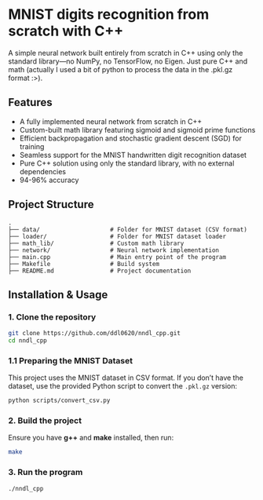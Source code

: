 # MNIST digits recognition from scratch with C++

A simple neural network built entirely from scratch in C++ using only the standard library—no NumPy, no TensorFlow, no Eigen. Just pure C++ and math (actually I used a bit of python to process the data in the .pkl.gz format :>).

## Features
- A fully implemented neural network from scratch in C++
- Custom-built math library featuring sigmoid and sigmoid prime functions
- Efficient backpropagation and stochastic gradient descent (SGD) for training
- Seamless support for the MNIST handwritten digit recognition dataset
- Pure C++ solution using only the standard library, with no external dependencies
- 94-96% accuracy

## Project Structure
```
.
├── data/                    # Folder for MNIST dataset (CSV format)
├── loader/                  # Folder for MNIST dataset loader
├── math_lib/                # Custom math library
├── network/                 # Neural network implementation
├── main.cpp                 # Main entry point of the program
├── Makefile                 # Build system
├── README.md                # Project documentation
```

## Installation & Usage
### 1. Clone the repository
```sh
git clone https://github.com/ddl0620/nndl_cpp.git
cd nndl_cpp
```

### 1.1 Preparing the MNIST Dataset
This project uses the MNIST dataset in CSV format. If you don’t have the dataset, use the provided Python script to convert the `.pkl.gz` version:
```sh
python scripts/convert_csv.py
```

### 2. Build the project
Ensure you have **g++** and **make** installed, then run:
```sh
make
```

### 3. Run the program
```sh
./nndl_cpp
```


